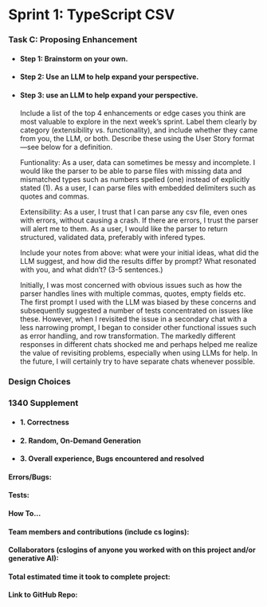 # Sprint 1: TypeScript CSV

### Task C: Proposing Enhancement

- #### Step 1: Brainstorm on your own.

- #### Step 2: Use an LLM to help expand your perspective.

- #### Step 3: use an LLM to help expand your perspective.

    Include a list of the top 4 enhancements or edge cases you think are most valuable to explore in the next week’s sprint. Label them clearly by category (extensibility vs. functionality), and include whether they came from you, the LLM, or both. Describe these using the User Story format—see below for a definition. 
    
    Funtionality: 
    As a user, data can sometimes be messy and incomplete. I would like the parser to be able to parse files with missing data and mismatched types such as numbers spelled (one) instead of explicitly stated (1).
    As a user, I can parse files with embedded delimiters such as quotes and commas. 

    Extensibility: 
    As a user, I trust that I can parse any csv file, even ones with errors, without causing a crash. If there are errors, I trust the parser will alert me to them. 
    As a user, I would like the parser to return structured, validated data, preferably with infered types. 

    Include your notes from above: what were your initial ideas, what did the LLM suggest, and how did the results differ by prompt? What resonated with you, and what didn’t? (3-5 sentences.) 

    Initially, I was most concerned with obvious issues such as how the parser handles lines with multiple commas, quotes, empty fields etc. The first prompt I used with the LLM was biased by these concerns and subsequently suggested a number of tests concentrated on issues like these. However, when I revisited the issue in a secondary chat with a less narrowing prompt, I began to consider other functional issues such as error handling, and row transformation. The markedly different responses in different chats shocked me and perhaps helped me realize the value of revisiting problems, especially when using LLMs for help. In the future, I will certainly try to have separate chats whenever possible. 

### Design Choices

### 1340 Supplement

- #### 1. Correctness

- #### 2. Random, On-Demand Generation

- #### 3. Overall experience, Bugs encountered and resolved

#### Errors/Bugs:
#### Tests:
#### How To…

#### Team members and contributions (include cs logins):

#### Collaborators (cslogins of anyone you worked with on this project and/or generative AI):
#### Total estimated time it took to complete project:
#### Link to GitHub Repo:  
